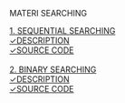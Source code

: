 MATERI SEARCHING
<html>
 <a href="https://github.com/MeiLing19/ALGORITMA-DAN-STRUKTUR-DATA-ASSIGNMENT/tree/main/SEARCHING/SEQUENTIAL%20SEARCHING" class="btn">
 1. SEQUENTIAL SEARCHING</a>
    <a href="https://github.com/MeiLing19/ALGORITMA-DAN-STRUKTUR-DATA-ASSIGNMENT/tree/main/SEARCHING/SEQUENTIAL%20SEARCHING" class="btn">
       <br>✓DESCRIPTION</a></br>
    <a href="https://github.com/MeiLing19/ALGORITMA-DAN-STRUKTUR-DATA-ASSIGNMENT/tree/main/SEARCHING/SEQUENTIAL%20SEARCHING" class="btn">
       ✓SOURCE CODE</a><br>
 </br><a href="https://github.com/MeiLing19/ALGORITMA-DAN-STRUKTUR-DATA-ASSIGNMENT/tree/main/SEARCHING/BINARY%20SEARCHING" class="btn">
 2. BINARY SEARCHING</a>
    <a href="https://github.com/MeiLing19/ALGORITMA-DAN-STRUKTUR-DATA-ASSIGNMENT/tree/main/SEARCHING/SEQUENTIAL%20SEARCHING" class="btn">
       <br>✓DESCRIPTION</a></br>
    <a href="https://github.com/MeiLing19/ALGORITMA-DAN-STRUKTUR-DATA-ASSIGNMENT/blob/main/SEARCHING/BINARY%20SEARCHING/latihan1.c" class="btn">
       ✓SOURCE CODE</a>
</html>
